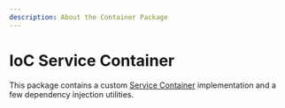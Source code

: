 ```yaml
---
description: About the Container Package
---
```


# IoC Service Container

This package contains a custom [Service Container](https://laravel.com/docs/12.x/container) implementation and a few dependency injection utilities. 
